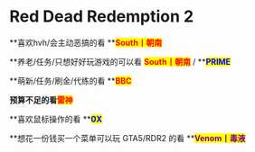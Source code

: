 # Red Dead Redemption 2

**喜欢hvh/会主动恶搞的看 **<mark style="color:red;">**South丨朝南**</mark>

**养老/任务/只想好好玩游戏的可以看 **<mark style="color:red;">**South丨朝南**</mark>** / **<mark style="color:blue;">**PRIME**</mark>

**萌新/任务/刷金/代练的看 **<mark style="color:red;">**BBC**</mark>

**预算不足的看**<mark style="color:red;">**雷神**</mark>

**喜欢鼠标操作的看 **<mark style="color:blue;">**0X**</mark>

**想花一份钱买一个菜单可以玩 GTA5/RDR2 的看 **<mark style="color:purple;">**Venom丨毒液**</mark>&#x20;
